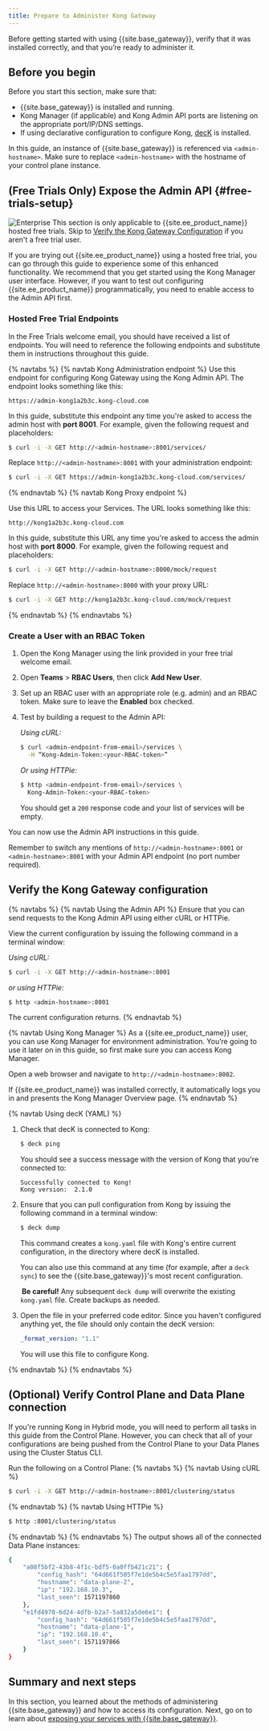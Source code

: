 ```yaml
---
title: Prepare to Administer Kong Gateway
---
```


Before getting started with using {{site.base_gateway}}, verify that it was installed correctly, and that you’re ready to administer it.

## Before you begin

Before you start this section, make sure that:
* {{site.base_gateway}} is installed and running.
* Kong Manager (if applicable) and Kong Admin API ports are listening on the appropriate port/IP/DNS settings.
* If using declarative configuration to configure Kong, [decK](/deck/installation) is installed.

In this guide, an instance of {{site.base_gateway}} is referenced via `<admin-hostname>`. Make sure to replace `<admin-hostname>` with the hostname of your control plane instance.

## (Free Trials Only) Expose the Admin API {#free-trials-setup}

<div class="alert alert-ee">
  <img class="no-image-expand" src="/assets/images/icons/icn-enterprise-grey.svg"
  alt="Enterprise" />
  This section is only applicable to {{site.ee_product_name}} hosted free trials.
  Skip to <a href="#verify-the-kong-gateway-configuration">Verify the Kong Gateway Configuration</a>
  if you aren't a free trial user.
</div>

If you are trying out {{site.ee_product_name}} using a hosted free trial, you
can go through this guide to experience some of this enhanced functionality.
We recommend that you get started using the Kong Manager user interface.
However, if you want to test out configuring {{site.ee_product_name}}
programmatically, you need to enable access to the Admin API first.

### Hosted Free Trial Endpoints

In the Free Trials welcome email, you should have received a list of endpoints.
You will need to reference the following endpoints and substitute them in
instructions throughout this guide.

{% navtabs %}
{% navtab Kong Administration endpoint %}
Use this endpoint for configuring Kong Gateway using the Kong Admin API. The
endpoint looks something like this:

`https://admin-kong1a2b3c.kong-cloud.com`

In this guide, substitute this endpoint any time you're asked to access the
admin host with **port 8001**. For example, given the following request
and placeholders:

```sh
$ curl -i -X GET http://<admin-hostname>:8001/services/
```

Replace `http://<admin-hostname>:8001` with your administration endpoint:

```sh
$ curl -i -X GET https://admin-kong1a2b3c.kong-cloud.com/services/
```
{% endnavtab %}
{% navtab Kong Proxy endpoint %}

Use this URL to access your Services. The URL looks something like this:

`http://kong1a2b3c.kong-cloud.com`

In this guide, substitute this URL any time you're asked to access the admin
host with **port 8000**. For example, given the following request and
placeholders:

```sh
$ curl -i -X GET http://<admin-hostname>:8000/mock/request
```

Replace `http://<admin-hostname>:8000` with your proxy URL:

```sh
$ curl -i -X GET http://kong1a2b3c.kong-cloud.com/mock/request
```

{% endnavtab %}
{% endnavtabs %}

### Create a User with an RBAC Token

1. Open the Kong Manager using the link provided in your free trial welcome
email.
2. Open **Teams** > **RBAC Users**, then click **Add New User**.
3. Set up an RBAC user with an appropriate role (e.g. admin) and an RBAC token.
Make sure to leave the **Enabled** box checked.
4. Test by building a request to the Admin API:

    *Using cURL:*
    ```sh
    $ curl <admin-endpoint-from-email>/services \
      -H “Kong-Admin-Token:<your-RBAC-token>”
    ```

    *Or using HTTPie:*
    ```sh
    $ http <admin-endpoint-from-email>/services \
      Kong-Admin-Token:<your-RBAC-token>
    ```

    You should get a `200` response code and your list of services will be empty.

You can now use the Admin API instructions in this guide.

Remember to switch any mentions of `http://<admin-hostname>:8001` or
`<admin-hostname>:8001` with your Admin API endpoint (no port number required).


## Verify the Kong Gateway configuration
{% navtabs %}
{% navtab Using the Admin API %}
Ensure that you can send requests to the Kong Admin API using either cURL or HTTPie.

View the current configuration by issuing the following command in a terminal window:

*Using cURL:*
```bash
$ curl -i -X GET http://<admin-hostname>:8001
```

*or using HTTPie:*
```bash
$ http <admin-hostname>:8001
```
The current configuration returns.
{% endnavtab %}

{% navtab Using Kong Manager %}
As a {{site.ee_product_name}} user, you can use Kong Manager for environment administration. You’re going to use it later on in this guide, so first make sure you can access Kong Manager.

Open a web browser and navigate to `http://<admin-hostname>:8002`.

If {{site.ee_product_name}} was installed correctly, it automatically logs you in and presents the Kong Manager Overview page.
{% endnavtab %}

{% navtab Using decK (YAML) %}

1. Check that decK is connected to Kong:

    ``` bash
    $ deck ping
    ```

    You should see a success message with the version of Kong that you're
    connected to:
    ```
    Successfully connected to Kong!
    Kong version:  2.1.0
    ```

2. Ensure that you can pull configuration from Kong by issuing the following
command in a terminal window:

    ``` bash
    $ deck dump
    ```

    This command creates a `kong.yaml` file with Kong's entire current
    configuration, in the directory where decK is installed.

    You can also use this command at any time (for example, after a `deck sync`)
    to see the {{site.base_gateway}}'s most recent configuration.

    <div class="alert alert-warning">
    <i class="fas fa-exclamation-triangle" style="color:orange; margin-right:3px"></i>
    <strong>Be careful!</strong> Any subsequent <code>deck dump</code> will
    overwrite the existing <code>kong.yaml</code> file. Create backups as needed.
    </div>

3. Open the file in your preferred code editor. Since you haven't configured
anything yet, the file should only contain the decK version:

    ``` yaml
    _format_version: "1.1"
    ```

    You will use this file to configure Kong.

{% endnavtab %}
{% endnavtabs %}

## (Optional) Verify Control Plane and Data Plane connection

If you're running Kong in Hybrid mode, you will need to perform all tasks in this
guide from the Control Plane. However, you can check that all of your
configurations are being pushed from the Control Plane to your Data Planes using
the Cluster Status CLI.

Run the following on a Control Plane:
{% navtabs %}
{% navtab Using cURL %}
```sh
$ curl -i -X GET http://<admin-hostname>:8001/clustering/status
```
{% endnavtab %}
{% navtab Using HTTPie %}
```bash
$ http :8001/clustering/status
```
{% endnavtab %}
{% endnavtabs %}
The output shows all of the connected Data Plane instances:

```sh
{
    "a08f5bf2-43b8-4f1c-bdf5-0a0ffb421c21": {
        "config_hash": "64d661f505f7e1de5b4c5e5faa1797dd",
        "hostname": "data-plane-2",
        "ip": "192.168.10.3",
        "last_seen": 1571197860
    },
    "e1fd4970-6d24-4dfb-b2a7-5a832a5de6e1": {
        "config_hash": "64d661f505f7e1de5b4c5e5faa1797dd",
        "hostname": "data-plane-1",
        "ip": "192.168.10.4",
        "last_seen": 1571197866
    }
}
```

## Summary and next steps

In this section, you learned about the methods of administering {{site.base_gateway}} and how to access its configuration. Next, go on to learn about [exposing your services with {{site.base_gateway}}](/getting-started-guide/{{page.kong_version}}/expose-services).
